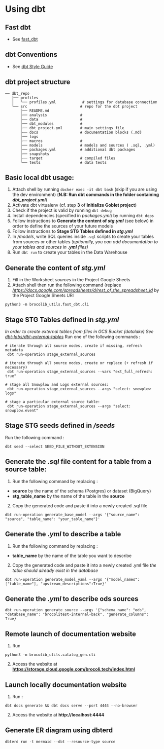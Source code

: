 # Using dbt

## Fast dbt
- See [fast_dbt](/docker_build/scripts/fast_dbt/README.md)

## dbt Conventions
- See [dbt Style Guide](dbt_guide.md)

## dbt project structure
```
── dbt_repo                        
   ├── profiles                    
   │   └── profiles.yml            # settings for database connection
   └── src                        # repo for the dbt project
       ├── README.md
       ├── analysis               # 
       ├── data                   #
       ├── dbt_modules            #
       ├── dbt_project.yml        # main settings file
       ├── docs                   # documentation blocks (.md)
       ├── logs
       ├── macros                 #                  
       ├── models                 # models and sources ( .sql, .yml)
       ├── packages.yml           # additional dbt packages
       ├── snapshots
       ├── target                 # compiled files
       └── tests                  # data tests
```



## Basic local dbt usage:

1. Attach shell by running `docker exec -it dbt bash` (skip if you are using the dev environment)
(**N.B: Run dbt commands in the folder containing *dbt_project.yml***)
2. Activate dbt virtualenv (cf. step **3** of **Initialize Goblet project**)
3. Check if the project is valid by running `dbt debug`
3. Install dependencies (specified in *packages.yml*) by running `dbt deps`
4. Follow instructions to **Generate the content of *stg.yml*** (see below) in order to define the sources of your future models
5. Follow instructions to **Stage STG Tables defined in *stg.yml***
6. In */models*, write SQL queries inside `.sql` scripts to create your tables from sources or other tables *(optionally, you can add documentation to your tables and sources in **.yml** files)* 
7. Run `dbt run` to create your tables in the Data Warehouse

## Generate the content of *stg.yml*
1. Fill in the Worksheet *sources* in the Project Google Sheets
2. Attach shell then run the following command (replace *https://docs.google.com/spreadsheets/d/rest_of_the_spreadsheet_id* by the Project Google Sheets URl
```
python3 -m brocolib_utils.fast_dbt.cli
```

## Stage STG Tables defined in *stg.yml* 
*In order to create external tables from files in GCS Bucket (datalake)*
*See [dbt-labs/dbt-external-tables](https://github.com/dbt-labs/dbt-external-tables)*
Run one of the following commands : 
```
# iterate through all source nodes, create if missing, refresh metadata
 dbt run-operation stage_external_sources

# iterate through all source nodes, create or replace (+ refresh if necessary)
 dbt run-operation stage_external_sources --vars "ext_full_refresh: true"

# stage all Snowplow and Logs external sources:
 dbt run-operation stage_external_sources --args "select: snowplow logs"

# stage a particular external source table:
 dbt run-operation stage_external_sources --args "select: snowplow.event"
```


## Stage STG seeds defined in */seeds* 

Run the following command : 
```
dbt seed --select SEED_FILE_WITHOUT_EXTENSION
```


## Generate the *.sql* file content for a table from a source table:
1. Run the following command by replacing :
- **source** by the name of the schema (Postgres) or dataset (BigQuery)
- **stg_table_name** by the name of the table in the **source** 
2. Copy the generated code and paste it into a newly created .sql file
```
dbt run-operation generate_base_model --args '{"source_name": "source", "table_name": "your_table_name"}'
```

## Generate the *.yml* to describe a table
1. Run the following command by replacing :
- **table_name** by the name of the table you want to describe
2. Copy the generated code and paste it into a newly created .yml file
*the table should already exist in the database*
```
dbt run-operation generate_model_yaml --args '{"model_names": ["table_name"], "upstream_descriptions":True}'
```

## Generate the *.yml* to describe ods sources
```
dbt run-operation generate_source --args '{"schema_name": "ods", "database_name": "brocolitest-internal-back", "generate_columns": True}
```

## Remote launch of documentation website
1. Run 
```
python3 -m brocolib_utils.catalog_gen.cli
```

2. Access the website at **https://storage.cloud.google.com/brocoli.tech/index.html**

## Launch locally documentation website
1. Run :
```
dbt docs generate && dbt docs serve --port 4444 --no-browser
```
2. Access the website at **http://localhost:4444**

## Generate ER diagram using dbterd
```
dbterd run -t mermaid --dbt --resource-type source
```
